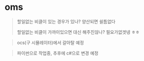 # oms

> 할일없는 비클이 있는 경우가 있나? 양산되면 쉴틈없다 
>
> 할일없는 비클이 가까이있으면 대신 해주진않나? 필요가없겟넹 ㅎㅎ

> ocs(구 시뮬레이터)에서 갈아탈 예정

> 파이썬으로 작업중, 추후에 c#으로 변경 예정

